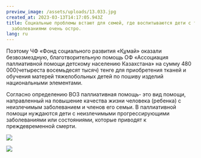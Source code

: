 ```yaml
---
preview_image: /assets/uploads/13.033.jpg
created_at: 2023-03-13T14:17:05.943Z
title: Социальные проблемы встают для семей, где воспитываются дети с тяжелыми
  заболеваниями очень остро.
lang: ru
---
```

Поэтому ЧФ «Фонд социального развития «Құмай» оказали безвозмездную, благотворительную помощь ОФ «Ассоциация паллиативной помощи детскому населению Казахстана» на сумму 480 000(четыреста восемьдесят тысяч) тенге для приобретения тканей и обучения матерей тяжелобольных детей по пошиву изделий национальными элементами. 

Согласно определению ВОЗ паллиативная помощь- это вид помощи, направленный на повышение качества жизни человека (ребенка) с неизлечимым заболеванием и членов его семьи. В паллиативной помощи нуждаются дети с неизлечимыми прогрессирующими заболеваниями или состояниями, которые приводят к преждевременной смерти. 

![](/assets/uploads/13.035.jpg)

![](/assets/uploads/13.034.jpg)